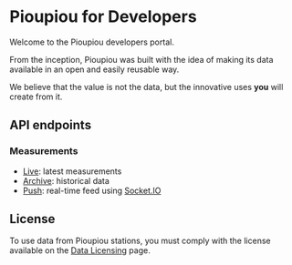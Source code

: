 # Pioupiou for Developers

Welcome to the Pioupiou developers portal.

From the inception, Pioupiou was built with the idea of making its data available in an open and easily reusable way.

We believe that the value is not the data, but the innovative uses **you** will create from it.

## API endpoints

### Measurements
* [Live]: latest measurements
* [Archive]: historical data
* [Push]: real-time feed using [Socket.IO]

## License

To use data from Pioupiou stations, you must comply with the license available on the [Data Licensing] page.

[Live]: api/live/index.md
[Archive]: api/archive/index.md
[Push]: api/push/index.md
[Socket.IO]: http://socket.io
[Data Licensing]: data-licensing.md
